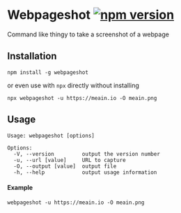 # Webpageshot [![npm version](https://badge.fury.io/js/webpageshot.svg)](https://badge.fury.io/js/webpageshot)

Command like thingy to take a screenshot of a webpage


## Installation

```
npm install -g webpageshot
```

or even use with `npx` directly without installing

```
npx webpageshot -u https://meain.io -O meain.png
```

## Usage

```
Usage: webpageshot [options]

Options:
  -V, --version         output the version number
  -u, --url [value]     URL to capture
  -O, --output [value]  output file
  -h, --help            output usage information
```

#### Example

```
webpageshot -u https://meain.io -O meain.png
```
